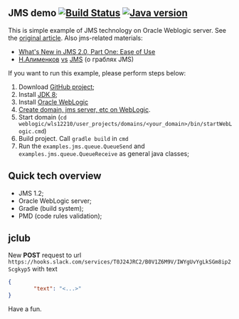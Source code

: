 ## JMS demo [![Build Status](https://semaphoreci.com/api/v1/dgroup/jms-test/branches/master/shields_badge.svg)](https://semaphoreci.com/dgroup/jms-test) [![Java version](https://img.shields.io/badge/java-8+-brightgreen.svg)](http://www.oracle.com/technetwork/java/javase/downloads/index.html)

This is simple example of JMS technology on Oracle Weblogic server. See the [original article](https://blogs.oracle.com/soaproactive/entry/how_to_create_a_simple).
Also jms-related materials:
- [What's New in JMS 2.0, Part One: Ease of Use](http://www.oracle.com/technetwork/articles/java/jms20-1947669.html)
- [Н.Алименков](https://www.youtube.com/watch?v=ExjPxDxkmFo) [vs](http://www.slideshare.net/alimenkou/do-we-need-jms-in-21st-century) [JMS](https://www.youtube.com/watch?v=RVwXdCfzJZA) (о граблях JMS)
 

If you want to run this example, please perform steps below:

1. Download [GitHub project](https://github.com/dgroup/Servlets_demo/archive/master.zip);
2. Install [JDK 8](http://www.oracle.com/technetwork/java/javase/downloads/jdk8-downloads-2133151.html);
3. Install [Oracle WebLogic](http://www.oracle.com/technetwork/middleware/weblogic/downloads/wls-main-097127.html)
4. [Create domain, jms server, etc on WebLogic](https://blogs.oracle.com/soaproactive/entry/how_to_create_a_simple).
5. Start domain (`cd weblogic/wls12210/user_projects/domains/<your_domain>/bin/startWebLogic.cmd`)
6. Build project. Call `gradle build` in `cmd`
7. Run the `examples.jms.queue.QueueSend` and `examples.jms.queue.QueueReceive` as general java classes;

## Quick tech overview
- JMS 1.2;
- Oracle WebLogic server;
- Gradle (build system); 
- PMD (code rules validation);

## jclub 
New **POST** request to url `https://hooks.slack.com/services/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` 
with text  
```json
{
        "text": "<...>"
}
```

Have a fun.